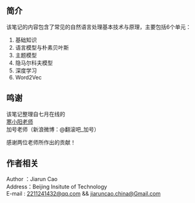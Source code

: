 ## 简介
该笔记的内容包含了常见的自然语言处理基本技术与原理，主要包括6个单元：
1. 基础知识
2. 语言模型与朴素贝叶斯
3. 主题模型
4. 隐马尔科夫模型
5. 深度学习
6. Word2Vec

## 鸣谢  
该笔记整理自七月在线的  
[寒小阳老师](https://blog.csdn.net/han_xiaoyang)  
加号老师（新浪微博：@翻滚吧_加号）  
  
  
  
感谢两位老师所作出的贡献！
## 作者相关
Author ：Jiarun Cao    
Address：Beijing Insitute of Technology  
E-mail : 2211241432@qq.com && jiaruncao.china@Gmail.com 

